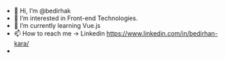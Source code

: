 - 👋 Hi, I’m @bedirhak
- 👀 I’m interested in Front-end Technologies.
- 🌱 I’m currently learning Vue.js
- 📫 How to reach me -> Linkedin https://www.linkedin.com/in/bedirhan-kara/
- 
